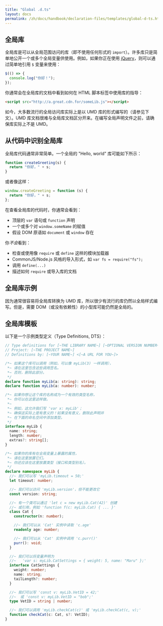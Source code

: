 ```yaml
---
title: "Global .d.ts"
layout: docs
permalink: /zh/docs/handbook/declaration-files/templates/global-d-ts.html
---
```


## 全局库

<!-- 
TODO:

1. mention that global nearly always means 'browser'
2. if you have a global library that you suspect is UMD, look for instructions on
   a. how to import it
   b. -OR- how to make it work with webpack
3. Make the page follow the structure of documentation,usage,source example.

-->

全局库是可以从全局范围访问的库（即不使用任何形式的 `import`）。许多库只是简单地公开一个或多个全局变量供使用。例如，如果你正在使用 [jQuery](https://jquery.com/)，则可以通过简单地引用 `$` 变量来使用：

```ts
$(() => {
  console.log("你好！");
});
```

你通常会在全局库的文档中看到如何在 HTML 脚本标签中使用库的指导：

```html
<script src="http://a.great.cdn.for/someLib.js"></script>
```

如今，大多数流行的全局访问库实际上是以 UMD 库的形式编写的（请参见下文）。UMD 库文档很难与全局库文档区分开来。在编写全局声明文件之前，请确保库实际上不是 UMD。

## 从代码中识别全局库

全局库代码通常非常简单。一个全局的 "Hello, world" 库可能如下所示：

```js
function createGreeting(s) {
  return "你好，" + s;
}
```

或者像这样：

```js
window.createGreeting = function (s) {
  return "你好，" + s;
};
```

在查看全局库的代码时，你通常会看到：

- 顶层的 `var` 语句或 `function` 声明
- 一个或多个对 `window.someName` 的赋值
- 假设 DOM 原语如 `document` 或 `window` 存在

你*不会*看到：

- 检查或使用像 `require` 或 `define` 这样的模块加载器
- CommonJS/Node.js 风格的导入形式，如 `var fs = require("fs");`
- 调用 `define(...)`
- 描述如何 `require` 或导入库的文档

## 全局库示例

因为通常很容易将全局库转换为 UMD 库，所以很少有流行的库仍然以全局样式编写。但是，需要 DOM（或没有依赖性）的小型库可能仍然是全局的。

## 全局库模板

以下是一个示例类型定义（Type Definitions, DTS）：

```ts
// Type definitions for [~THE LIBRARY NAME~] [~OPTIONAL VERSION NUMBER~]
// Project: [~THE PROJECT NAME~]
// Definitions by: [~YOUR NAME~] <[~A URL FOR YOU~]>

/*~ 如果这个库可以调用（例如，可以像 myLib(3) 一样调用），
 *~ 请在这里包含这些调用签名。
 *~ 否则，删除此部分。
 */
declare function myLib(a: string): string;
declare function myLib(a: number): number;

/*~ 如果你想让这个库的名称成为一个有效的类型名称，
 *~ 你可以在这里这样做。
 *~
 *~ 例如，这允许我们写 'var x: myLib'；
 *~ 确保这实际上是有意义的！如果没有意义，删除此声明并
 *~ 在下面的命名空间中添加类型。
 */
interface myLib {
  name: string;
  length: number;
  extras?: string[];
}

/*~ 如果你的库有在全局变量上暴露的属性，
 *~ 请在这里放置它们。
 *~ 你还应该在这里放置类型（接口和类型别名）。
 */
declare namespace myLib {
  //~ 我们可以写 'myLib.timeout = 50;'
  let timeout: number;

  //~ 我们可以访问 'myLib.version'，但不能更改它
  const version: string;

  //~ 有一个类可以通过 'let c = new myLib.Cat(42)' 创建
  //~ 或引用，例如 'function f(c: myLib.Cat) { ... }'
  class Cat {
    constructor(n: number);

    //~ 我们可以从 'Cat' 实例中读取 'c.age'
    readonly age: number;

    //~ 我们可以从 'Cat' 实例中调用 'c.purr()'
    purr(): void;
  }

  //~ 我们可以将变量声明为
  //~   'var s: myLib.CatSettings = { weight: 5, name: "Maru" };'
  interface CatSettings {
    weight: number;
    name: string;
    tailLength?: number;
  }

  //~ 我们可以写 'const v: myLib.VetID = 42;'
  //~  或 'const v: myLib.VetID = "bob";'
  type VetID = string | number;

  //~ 我们可以调用 'myLib.checkCat(c)' 或 'myLib.checkCat(c, v);'
  function checkCat(c: Cat, s?: VetID);
}
```
